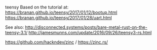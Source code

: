 teensy
Based on the tutorial at:
https://branan.github.io/teensy/2017/01/12/bootup.html
https://branan.github.io/teensy/2017/01/28/uart.html

See also:
http://disconnected.systems/posts/bare-metal-rust-on-the-teensy-3.1/
http://jamesmunns.com/update/2016/09/26/teensy3-rs.html

https://github.com/hackndev/zinc / https://zinc.rs/

